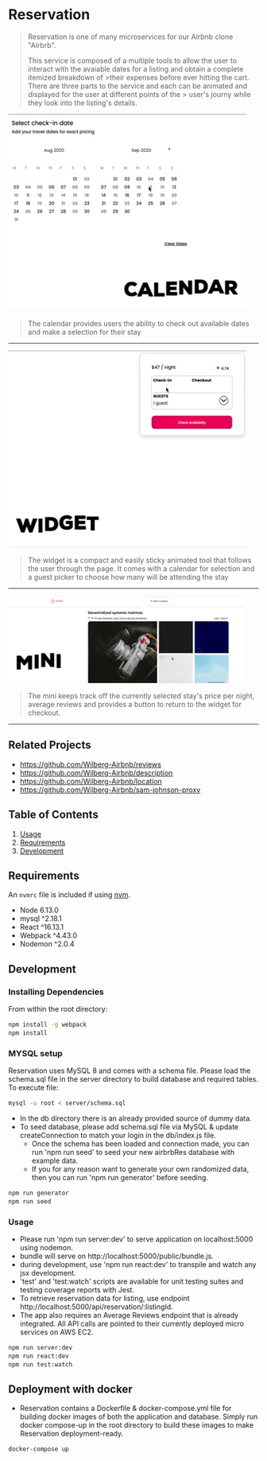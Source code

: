 # Reservation

> Reservation is one of many microservices for our Airbnb clone "Airbrb".
>
>This service is composed of a multiple tools to allow the user to interact with the avaiable dates for a listing and obtain a complete itemized breakdown of >their expenses before ever hitting the cart.  There are three parts to the service and each can be animated and displayed for the user at different points of the > user's journy while they look into the listing's details.


![](calendarDemo.gif)

> The calendar provides users the ability to check out available dates and make a selection for their stay
------


![](widgetDemo.gif)

> The widget is a compact and easily sticky animated tool that follows the user through the page.  It comes with a calendar for selection and a guest picker to choose how many will be attending the stay
------


![](miniDemo.gif)

> The mini keeps track off the currently selected stay's price per night, average reviews and provides a button to return to the widget for checkout.
------


## Related Projects

- https://github.com/Wilberg-Airbnb/reviews
- https://github.com/Wilberg-Airbnb/description
- https://github.com/Wilberg-Airbnb/location
- https://github.com/Wilberg-Airbnb/sam-johnson-proxy

## Table of Contents

1. [Usage](#Usage)
2. [Requirements](#requirements)
3. [Development](#development)

## Requirements

An `nvmrc` file is included if using [nvm](https://github.com/creationix/nvm).

- Node 6.13.0
- mysql ^2.18.1
- React ^16.13.1
- Webpack ^4.43.0
- Nodemon ^2.0.4

## Development

### Installing Dependencies

From within the root directory:

```sh
npm install -g webpack
npm install
```

### MYSQL setup

Reservation uses MySQL 8 and comes with a schema file.  Please load the schema.sql file in the server directory to build database and required tables.  To execute file:

```sh
mysql -u root < server/schema.sql
```

- In the db directory there is an already provided source of dummy data.
- To seed database, please add schema.sql file via MySQL & update createConnection to match your login in the db/index.js file.
  - Once the schema has been loaded and connection made, you can run 'npm run seed' to seed your new airbrbRes database with example data.
  - If you for any reason want to generate your own randomized data, then you can run 'npm run generator' before seeding.
  
 ```sh
 npm run generator
 npm run seed
 ```

### Usage

- Please run 'npm run server:dev' to serve application on localhost:5000 using nodemon.
- bundle will serve on http://localhost:5000/public/bundle.js.
- during development, use 'npm run react:dev' to transpile and watch any jsx development.
- 'test' and 'test:watch' scripts are available for unit testing suites and testing coverage reports with Jest.
- To retrieve reservation data for listing, use endpoint http://localhost:5000/api/reservation/:listingId.
- The app also requires an Average Reviews endpoint that is already integrated.  All API calls are pointed to their currently deployed micro services on AWS EC2.

```sh
npm run server:dev
npm run react:dev
npm run test:watch
```

## Deployment with docker

- Reservation contains a Dockerfile & docker-compose.yml file for building docker images of both the application and database.  Simply run docker compose-up in the root directory to build these images to make Reservation deployment-ready.

```sh
docker-compose up
```
